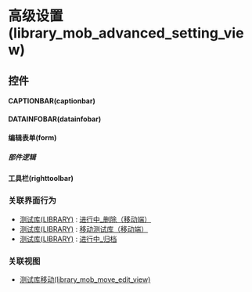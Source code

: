 # 高级设置(library_mob_advanced_setting_view)  <!-- {docsify-ignore-all} -->



## 控件
#### CAPTIONBAR(captionbar)
#### DATAINFOBAR(datainfobar)
#### 编辑表单(form)

##### 部件逻辑
#### 工具栏(righttoolbar)


### 关联界面行为
  * [测试库(LIBRARY)](module/TestMgmt/library) : [进行中_删除（移动端）](module/TestMgmt/library#界面行为)
  * [测试库(LIBRARY)](module/TestMgmt/library) : [移动测试库（移动端）](module/TestMgmt/library#界面行为)
  * [测试库(LIBRARY)](module/TestMgmt/library) : [进行中_归档](module/TestMgmt/library#界面行为)

### 关联视图
  * [测试库移动(library_mob_move_edit_view)](app/view/library_mob_move_edit_view)

<script>
 const { createApp } = Vue
  createApp({
    data() {
      return {

      }
    }
  }).use(ElementPlus).mount('#app')
</script>